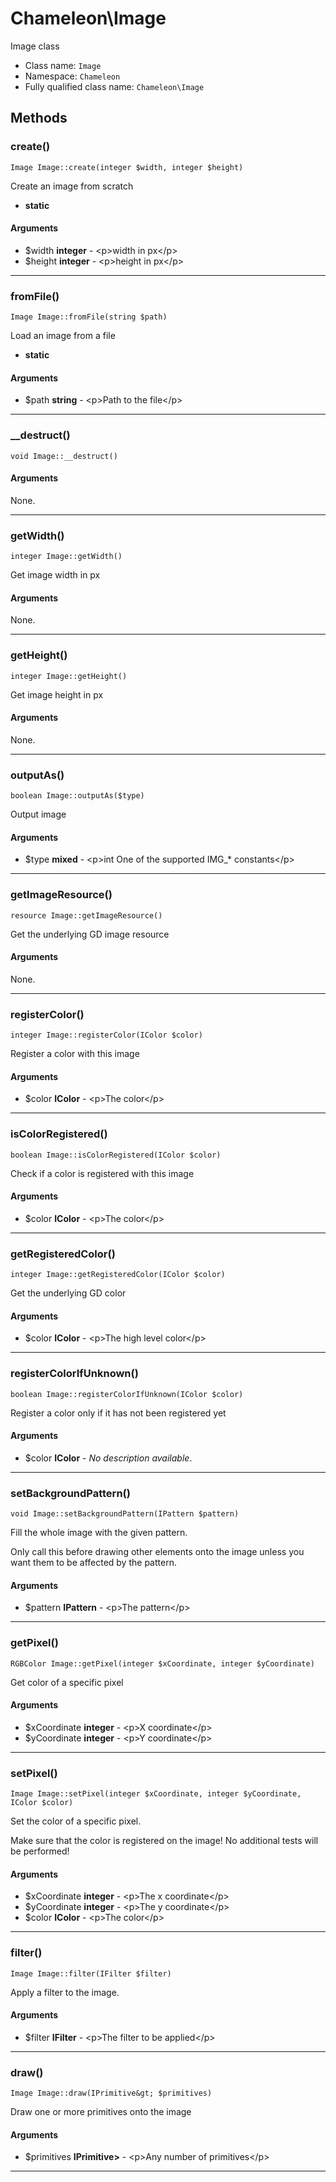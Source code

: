 # Chameleon\Image
Image class

* Class name: `Image`
* Namespace: `Chameleon`
* Fully qualified class name: `Chameleon\Image`

## Methods
### create()
    Image Image::create(integer $width, integer $height)

Create an image from scratch


* **static**
#### Arguments
* $width **integer** - &lt;p&gt;width in px&lt;/p&gt;
* $height **integer** - &lt;p&gt;height in px&lt;/p&gt;

---
### fromFile()
    Image Image::fromFile(string $path)

Load an image from a file


* **static**
#### Arguments
* $path **string** - &lt;p&gt;Path to the file&lt;/p&gt;

---
### __destruct()
    void Image::__destruct()




#### Arguments
None.

---
### getWidth()
    integer Image::getWidth()

Get image width in px


#### Arguments
None.

---
### getHeight()
    integer Image::getHeight()

Get image height in px


#### Arguments
None.

---
### outputAs()
    boolean Image::outputAs($type)

Output image


#### Arguments
* $type **mixed** - &lt;p&gt;int One of the supported IMG_* constants&lt;/p&gt;

---
### getImageResource()
    resource Image::getImageResource()

Get the underlying GD image resource


#### Arguments
None.

---
### registerColor()
    integer Image::registerColor(IColor $color)

Register a color with this image


#### Arguments
* $color **IColor** - &lt;p&gt;The color&lt;/p&gt;

---
### isColorRegistered()
    boolean Image::isColorRegistered(IColor $color)

Check if a color is registered with this image


#### Arguments
* $color **IColor** - &lt;p&gt;The color&lt;/p&gt;

---
### getRegisteredColor()
    integer Image::getRegisteredColor(IColor $color)

Get the underlying GD color


#### Arguments
* $color **IColor** - &lt;p&gt;The high level color&lt;/p&gt;

---
### registerColorIfUnknown()
    boolean Image::registerColorIfUnknown(IColor $color)

Register a color only if it has not been registered yet


#### Arguments
* $color **IColor** - *No description available*.

---
### setBackgroundPattern()
    void Image::setBackgroundPattern(IPattern $pattern)

Fill the whole image with the given pattern.

Only call this before drawing other elements onto the image unless you want them to be affected
by the pattern.
#### Arguments
* $pattern **IPattern** - &lt;p&gt;The pattern&lt;/p&gt;

---
### getPixel()
    RGBColor Image::getPixel(integer $xCoordinate, integer $yCoordinate)

Get color of a specific pixel


#### Arguments
* $xCoordinate **integer** - &lt;p&gt;X coordinate&lt;/p&gt;
* $yCoordinate **integer** - &lt;p&gt;Y coordinate&lt;/p&gt;

---
### setPixel()
    Image Image::setPixel(integer $xCoordinate, integer $yCoordinate, IColor $color)

Set the color of a specific pixel.

Make sure that the color is registered on the image! No additional tests will be performed!
#### Arguments
* $xCoordinate **integer** - &lt;p&gt;The x coordinate&lt;/p&gt;
* $yCoordinate **integer** - &lt;p&gt;The y coordinate&lt;/p&gt;
* $color **IColor** - &lt;p&gt;The color&lt;/p&gt;

---
### filter()
    Image Image::filter(IFilter $filter)

Apply a filter to the image.


#### Arguments
* $filter **IFilter** - &lt;p&gt;The filter to be applied&lt;/p&gt;

---
### draw()
    Image Image::draw(IPrimitive&gt; $primitives)

Draw one or more primitives onto the image


#### Arguments
* $primitives **IPrimitive&gt;** - &lt;p&gt;Any number of primitives&lt;/p&gt;

---
